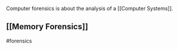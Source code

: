 Computer forensics is about the analysis of a [[Computer Systems]].
## [[Memory Forensics]]


#forensics 
